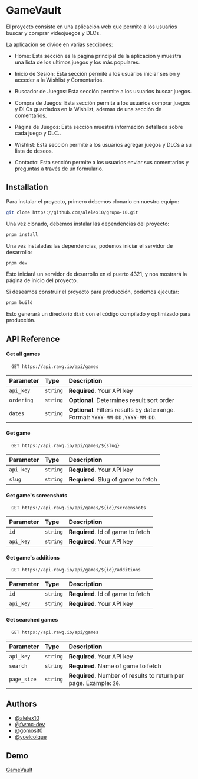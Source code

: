 # GameVault

El proyecto consiste en una aplicación web que permite a los usuarios buscar y comprar videojuegos y DLCs.

La aplicación se divide en varias secciones:

- Home: Esta sección es la página principal de la aplicación y muestra una lista de los ultimos juegos y los más populares.

- Inicio de Sesión: Esta sección permite a los usuarios iniciar sesión y acceder a la Wishlist y Comentarios.

- Buscador de Juegos: Esta sección permite a los usuarios buscar juegos.

- Compra de Juegos: Esta sección permite a los usuarios comprar juegos y DLCs guardados en la Wishlist, ademas de una sección de comentarios.

- Página de Juegos: Esta sección muestra información detallada sobre cada juego y DLC..

- Wishlist: Esta sección permite a los usuarios agregar juegos y DLCs a su lista de deseos.

- Contacto: Esta sección permite a los usuarios enviar sus comentarios y preguntas a través de un formulario.

## Installation

Para instalar el proyecto, primero debemos clonarlo en nuestro equipo:

```bash
git clone https://github.com/alelex10/grupo-10.git
```

Una vez clonado, debemos instalar las dependencias del proyecto:

```bash
pnpm install
```

Una vez instaladas las dependencias, podemos iniciar el servidor de desarrollo:

```bash
pnpm dev
```

Esto iniciará un servidor de desarrollo en el puerto 4321, y nos mostrará la página de inicio del proyecto.

Si deseamos construir el proyecto para producción, podemos ejecutar:

```bash
pnpm build
```

Esto generará un directorio `dist` con el código compilado y optimizado para producción.

## API Reference

#### Get all games

```http
  GET https://api.rawg.io/api/games
```

| Parameter  | Type     | Description                                                                   |
| :--------- | :------- | :---------------------------------------------------------------------------- |
| `api_key`  | `string` | **Required**. Your API key                                                    |
| `ordering` | `string` | **Optional**. Determines result sort order                                    |
| `dates`    | `string` | **Optional**. Filters results by date range. Format: `YYYY-MM-DD,YYYY-MM-DD`. |

#### Get game

```http
  GET https://api.rawg.io/api/games/${slug}
```

| Parameter | Type     | Description                         |
| :-------- | :------- | :---------------------------------- |
| `api_key` | `string` | **Required**. Your API key          |
| `slug`    | `string` | **Required**. Slug of game to fetch |

#### Get game's screenshots

```http
  GET https://api.rawg.io/api/games/${id}/screenshots
```

| Parameter | Type     | Description                       |
| :-------- | :------- | :-------------------------------- |
| `id`      | `string` | **Required**. Id of game to fetch |
| `api_key` | `string` | **Required**. Your API key        |

#### Get game's additions

```http
  GET https://api.rawg.io/api/games/${id}/additions
```

| Parameter | Type     | Description                       |
| :-------- | :------- | :-------------------------------- |
| `id`      | `string` | **Required**. Id of game to fetch |
| `api_key` | `string` | **Required**. Your API key        |

#### Get searched games

```http
  GET https://api.rawg.io/api/games
```

| Parameter   | Type     | Description                                                        |
| :---------- | :------- | :----------------------------------------------------------------- |
| `api_key`   | `string` | **Required**. Your API key                                         |
| `search`    | `string` | **Required**. Name of game to fetch                                |
| `page_size` | `string` | **Required**. Number of results to return per page. Example: `20`. |

## Authors

- [@alelex10](https://www.github.com/alelex10)
- [@fwmc-dev](https://www.github.com/fwmc-dev)
- [@gomosit0](https://www.github.com/gomosit0)
- [@yoelcolque](https://www.github.com/yoelcolque)

## Demo

[GameVault](https://grupo-10.vercel.app/)
